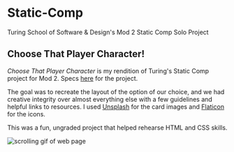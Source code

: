 # Static-Comp

Turing School of Software &amp; Design's Mod 2 Static Comp Solo Project

## Choose That Player Character!

*Choose That Player Character* is my rendition of Turing's Static Comp project for Mod 2. Specs [here](https://frontend.turing.edu/projects/M2-static-comp-challenge.html) for the project.

The goal was to recreate the layout of the option of our choice, and we had creative integrity over almost everything else with a few guidelines and helpful links to resources. I used [Unsplash](https://unsplash.com/) for the card images and [Flaticon](https://www.flaticon.com/) for the icons.

This was a fun, ungraded project that helped rehearse HTML and CSS skills.

![scrolling gif of web page](https://media.giphy.com/media/VgTYfa9XdjehFUyl9r/giphy.gif)
